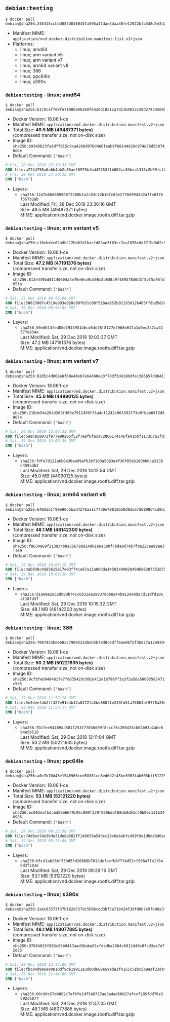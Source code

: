 ## `debian:testing`

```console
$ docker pull debian@sha256:246415ccbdd587d0160457a595a47dae3daa40fe12022bfb348dfe2d23430851
```

-	Manifest MIME: `application/vnd.docker.distribution.manifest.list.v2+json`
-	Platforms:
	-	linux; amd64
	-	linux; arm variant v5
	-	linux; arm variant v7
	-	linux; arm64 variant v8
	-	linux; 386
	-	linux; ppc64le
	-	linux; s390x

### `debian:testing` - linux; amd64

```console
$ docker pull debian@sha256:b170caf7e9fe7198be06268f643dd18a1ca7d21b4022c20d274345090697075a
```

-	Docker Version: 18.06.1-ce
-	Manifest MIME: `application/vnd.docker.distribution.manifest.v2+json`
-	Total Size: **49.5 MB (49487371 bytes)**  
	(compressed transfer size, not on-disk size)
-	Image ID: `sha256:b9348b23fa6dff015c9ca4260d076d466feab6f68144829c974d78d5b8740ebe`
-	Default Command: `["bash"]`

```dockerfile
# Fri, 28 Dec 2018 23:30:31 GMT
ADD file:a724d750a6a6b4db2c85aef0975bfbd47353ffb062cc83bea1315c2b99fcfbae in / 
# Fri, 28 Dec 2018 23:30:32 GMT
CMD ["bash"]
```

-	Layers:
	-	`sha256:1247b6b6609908f2288b1a2c83c12b16fc03e2f70d9943d2a7fe0376f557b2ab`  
		Last Modified: Fri, 28 Dec 2018 23:36:16 GMT  
		Size: 49.5 MB (49487371 bytes)  
		MIME: application/vnd.docker.image.rootfs.diff.tar.gzip

### `debian:testing` - linux; arm variant v5

```console
$ docker pull debian@sha256:c10ebdec62a9bc12bb62dfbacfd824e3f63cc7ea1856c8d37fbdb82c98e31531
```

-	Docker Version: 18.06.1-ce
-	Manifest MIME: `application/vnd.docker.distribution.manifest.v2+json`
-	Total Size: **47.2 MB (47191376 bytes)**  
	(compressed transfer size, not on-disk size)
-	Image ID: `sha256:813e449bd01140604a4e76e8ea9cd08c5b848a9f489578d0d3f5bf5a95fd651a`
-	Default Command: `["bash"]`

```dockerfile
# Sat, 29 Dec 2018 09:56:04 GMT
ADD file:50825007c4519e893e028c00fb31c08f518aa652b92193d12b405ff8bd5d24cf in / 
# Sat, 29 Dec 2018 09:56:05 GMT
CMD ["bash"]
```

-	Layers:
	-	`sha256:59e8614fed05e1933951b6cd54e78f8127ef968e017a1d0ec247ca41577e834a`  
		Last Modified: Sat, 29 Dec 2018 10:03:37 GMT  
		Size: 47.2 MB (47191376 bytes)  
		MIME: application/vnd.docker.image.rootfs.diff.tar.gzip

### `debian:testing` - linux; arm variant v7

```console
$ docker pull debian@sha256:8285c4d008e6f60e40eb7e64d40ee3f70d75d4186dfec386b57d88417132c6a6
```

-	Docker Version: 18.06.1-ce
-	Manifest MIME: `application/vnd.docker.distribution.manifest.v2+json`
-	Total Size: **45.0 MB (44990125 bytes)**  
	(compressed transfer size, not on-disk size)
-	Image ID: `sha256:216de54e2643303f309e7911459ff3a4cf1242c961592f73e0fbeb68f2d58674`
-	Default Command: `["bash"]`

```dockerfile
# Sat, 29 Dec 2018 13:05:33 GMT
ADD file:5e9c958972f977e90205f52f7e9f6faca72806174146fa41bbf11726ca1fdaef in / 
# Sat, 29 Dec 2018 13:05:35 GMT
CMD ["bash"]
```

-	Layers:
	-	`sha256:fdfa7d121a6b6e30ae89afb1bf103a5883e4f36f85e6180bb8ca3139d459ad62`  
		Last Modified: Sat, 29 Dec 2018 13:12:54 GMT  
		Size: 45.0 MB (44990125 bytes)  
		MIME: application/vnd.docker.image.rootfs.diff.tar.gzip

### `debian:testing` - linux; arm64 variant v8

```console
$ docker pull debian@sha256:6402db1f99e00c5bad4276aa1c77d0e70810b58d9d5e7d6898d4cd9a2bac2953
```

-	Docker Version: 18.06.1-ce
-	Manifest MIME: `application/vnd.docker.distribution.manifest.v2+json`
-	Total Size: **48.1 MB (48142300 bytes)**  
	(compressed transfer size, not on-disk size)
-	Image ID: `sha256:f8634a69f213934b0a356788814d0166a390f7bda8d74b7fde22cee99ae3ff69`
-	Default Command: `["bash"]`

```dockerfile
# Sat, 29 Dec 2018 10:09:19 GMT
ADD file:4ab930c4d85615617e03ff4ce67a12a00dda14503e9902840d666287353d75b3 in / 
# Sat, 29 Dec 2018 10:09:20 GMT
CMD ["bash"]
```

-	Layers:
	-	`sha256:d1a99e2a52d080b74cc6b32ea2983790b0244b912048dacd11dfd106af187d37`  
		Last Modified: Sat, 29 Dec 2018 10:15:32 GMT  
		Size: 48.1 MB (48142300 bytes)  
		MIME: application/vnd.docker.image.rootfs.diff.tar.gzip

### `debian:testing` - linux; 386

```console
$ docker pull debian@sha256:7007433be668ac7909322d8eb5b78d0c6dff6ae86fdf3b677a12e9394978c123
```

-	Docker Version: 18.06.1-ce
-	Manifest MIME: `application/vnd.docker.distribution.manifest.v2+json`
-	Total Size: **50.2 MB (50221635 bytes)**  
	(compressed transfer size, not on-disk size)
-	Image ID: `sha256:9cfbfeb840481fe7fd83542dc991d412e1b796ff3a3f2a58a50093502471c5e5`
-	Default Command: `["bash"]`

```dockerfile
# Sat, 29 Dec 2018 11:57:16 GMT
ADD file:5e2deefdb2ff327e91e4b12a8472fa2be888f1e219fd51a75064af9778a20da4 in / 
# Sat, 29 Dec 2018 11:57:17 GMT
CMD ["bash"]
```

-	Layers:
	-	`sha256:7b1fee54489da581f253f7f038d09f8cccf6c26947dcb02b93a2abe8b4e5b518`  
		Last Modified: Sat, 29 Dec 2018 12:11:04 GMT  
		Size: 50.2 MB (50221635 bytes)  
		MIME: application/vnd.docker.image.rootfs.diff.tar.gzip

### `debian:testing` - linux; ppc64le

```console
$ docker pull debian@sha256:a0e7b70d45e1540963ced58381ce8ed0d2f45be8963f4b603bff512754137393
```

-	Docker Version: 18.06.1-ce
-	Manifest MIME: `application/vnd.docker.distribution.manifest.v2+json`
-	Total Size: **53.1 MB (53121220 bytes)**  
	(compressed transfer size, not on-disk size)
-	Image ID: `sha256:bc603eafbdcbd56b6649c95c009f339f569bddf68db0d51c40b0ec131b348986`
-	Default Command: `["bash"]`

```dockerfile
# Sat, 29 Dec 2018 09:22:58 GMT
ADD file:74d8ec54e36da71de8a582ff149659a54dcc28c6e6abfc499fde1d0de5d0ae30 in / 
# Sat, 29 Dec 2018 09:23:04 GMT
CMD ["bash"]
```

-	Layers:
	-	`sha256:b5cd1ab28bf339d53d26886b7012defeefb8f7f4d52cf908a7141f840d3f283e`  
		Last Modified: Sat, 29 Dec 2018 09:29:16 GMT  
		Size: 53.1 MB (53121220 bytes)  
		MIME: application/vnd.docker.image.rootfs.diff.tar.gzip

### `debian:testing` - linux; s390x

```console
$ docker pull debian@sha256:2a4c03573f37b162d737dc5b0bcdd3bf5a718424538f08b7e5fb00a3f53567c7
```

-	Docker Version: 18.06.1-ce
-	Manifest MIME: `application/vnd.docker.distribution.manifest.v2+json`
-	Total Size: **48.1 MB (48077885 bytes)**  
	(compressed transfer size, not on-disk size)
-	Image ID: `sha256:97084015f893c56b9417aad36aba55cfdedba2684c6811d40c8fcd3ae7e72d83`
-	Default Command: `["bash"]`

```dockerfile
# Sat, 29 Dec 2018 12:44:09 GMT
ADD file:fbc84d986a90810df9db19011e3d80d688e59ade1f4155c5ebc5b9aaf23daf3c in / 
# Sat, 29 Dec 2018 12:44:09 GMT
CMD ["bash"]
```

-	Layers:
	-	`sha256:00c90c57d4862c7ef6fe1df540737ae3a4ad6b027afccf285fdd76e3692c6877`  
		Last Modified: Sat, 29 Dec 2018 12:47:05 GMT  
		Size: 48.1 MB (48077885 bytes)  
		MIME: application/vnd.docker.image.rootfs.diff.tar.gzip
